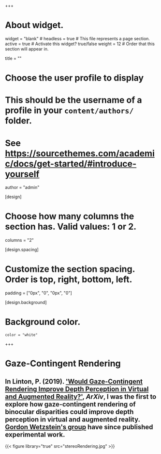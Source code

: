 +++
# About widget.
widget = "blank"  # 
headless = true  # This file represents a page section.
active = true  # Activate this widget? true/false
weight = 12  # Order that this section will appear in.

title = ""

# Choose the user profile to display
# This should be the username of a profile in your `content/authors/` folder.
# See https://sourcethemes.com/academic/docs/get-started/#introduce-yourself
author = "admin"

[design]
  # Choose how many columns the section has. Valid values: 1 or 2.
  columns = "2"

[design.spacing]
  # Customize the section spacing. Order is top, right, bottom, left.
  padding = ["0px", "0", "0px", "0"]

[design.background]
  # Background color.
    color = "white"

+++

# Gaze-Contingent Rendering

## In Linton, P. (2019). ['Would Gaze-Contingent Rendering Improve Depth Perception in Virtual and Augmented Reality?'](https://arxiv.org/pdf/1905.10366.pdf), _ArXiv_, I was the first to explore how gaze-contingent rendering of binocular disparities could improve depth perception in virtual and augmented reality. [Gordon Wetzstein's group](http://www.computationalimaging.org/publications/gaze-contingent-ocular-parallax-rendering-for-virtual-reality/) have since published experimental work. 

{{< figure library="true" src="stereoRendering.jpg" >}}

